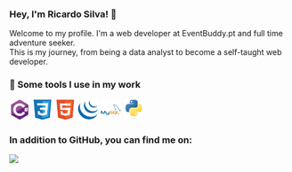 ### Hey, I'm Ricardo Silva! 👋

Welcome to my profile. I'm a web developer at EventBuddy.pt and full time adventure seeker. <br />
This is my journey, from being a data analyst to become a self-taught web developer.

### :rocket: Some tools I use in my work

<img src="https://raw.githubusercontent.com/rfsilvadata/rfsilvadata/406d627d14734cda77f5f2e33b613548c0dd107e/images/c%23.svg" width="37" height="37" />  <img src="https://raw.githubusercontent.com/rfsilvadata/rfsilvadata/406d627d14734cda77f5f2e33b613548c0dd107e/images/css.svg" width="37" height="37" />  <img src="https://raw.githubusercontent.com/rfsilvadata/rfsilvadata/406d627d14734cda77f5f2e33b613548c0dd107e/images/html5.svg" width="37" height="37" />  <img src="https://raw.githubusercontent.com/rfsilvadata/rfsilvadata/406d627d14734cda77f5f2e33b613548c0dd107e/images/jquery.svg" width="37" height="37" />  <img src="https://raw.githubusercontent.com/rfsilvadata/rfsilvadata/406d627d14734cda77f5f2e33b613548c0dd107e/images/mysql.svg" width="37" height="37" />  <img src="https://raw.githubusercontent.com/rfsilvadata/rfsilvadata/406d627d14734cda77f5f2e33b613548c0dd107e/images/python.svg" width="37" height="37" />
                                                                                                                            
### In addition to GitHub, you can find me on:

<a href="https://www.linkedin.com/in/ricardosilva07/" target="_blank" rel="noopener noreferrer"><img src="https://img.shields.io/badge/LinkedIn-0077B5?style=for-the-badge&logo=linkedin&logoColor=whit" /></a>

